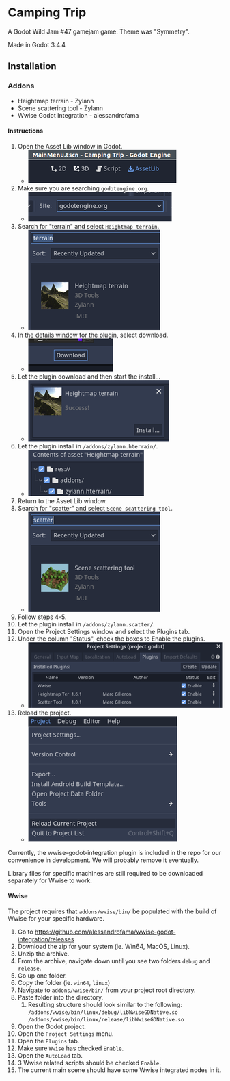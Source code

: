 # Camping Trip
A Godot Wild Jam #47 gamejam game. Theme was "Symmetry".

Made in Godot 3.4.4

## Installation
### Addons
* Heightmap terrain - Zylann
* Scene scattering tool - Zylann
* Wwise Godot Integration - alessandrofama

#### Instructions
1. Open the Asset Lib window in Godot.
   * ![Asset Lib Button](Docs/AssetLibButton.png)
2. Make sure you are searching `godotengine.org`.
   * ![Asset Lib Site](Docs/AssetLibSite.png)
3. Search for "terrain" and select `Heightmap terrain`.
   * ![Heightmap Terrain Plugin](Docs/TerrainEditorPlugin.png)
4. In the details window for the plugin, select download.
   * ![Download Button](Docs/DownloadButton.png)
5. Let the plugin download and then start the install...
   * ![Download Success](Docs/DownloadSuccess.png)
6. Let the plugin install in `/addons/zylann.hterrain/`.
   * ![/addons/ Install Location](Docs/InstallToZylannHterrain.png)
7. Return to the Asset Lib window.
8. Search for "scatter" and select `Scene scattering tool`.
   * ![Scene Scattering Tool Plugin](Docs/ScatterPlugin.png)
9. Follow steps 4-5.
10. Let the plugin install in `/addons/zylann.scatter/`.
11. Open the Project Settings window and select the Plugins tab.
12. Under the column "Status", check the boxes to Enable the plugins.
    * ![Enable All Plugins](Docs/ActivatePlugins.png)
13. Reload the project.
    * ![Reload Current Project](Docs/ReloadProject.png)


Currently, the wwise-godot-integration plugin is included in the repo for our convenience in development.
We will probably remove it eventually. 

Library files for specific machines are still required to be downloaded separately for Wwise to work.


#### Wwise
The project requires that `addons/wwise/bin/` be populated
with the build of Wwise for your specific hardware.
1. Go to https://github.com/alessandrofama/wwise-godot-integration/releases
2. Download the zip for your system (ie. Win64, MacOS, Linux).
3. Unzip the archive.
4. From the archive, navigate down until you see two folders `debug` and `release`.
5. Go up one folder.
6. Copy the folder (ie. `win64`, `linux`)
7. Navigate to `addons/wwise/bin/` from your project root directory.
8. Paste folder into the directory. 
   1. Resulting structure should look similar to the following:
   `/addons/wwise/bin/linux/debug/libWwiseGDNative.so`
   `/addons/wwise/bin/linux/release/libWwiseGDNative.so`
9. Open the Godot project.
10. Open the `Project Settings` menu.
11. Open the `Plugins` tab.
12. Make sure `Wwise` has checked `Enable`. 
13. Open the `AutoLoad` tab.
14. 3 Wwise related scripts should be checked `Enable`.
15. The current main scene should have some Wwise integrated nodes in it.